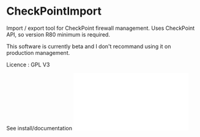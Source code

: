 # CheckPointImport

Import / export tool for CheckPoint firewall management.
Uses CheckPoint API, so version R80 minimum is required.

This software is currently beta and I don't recommand using it on production management.

Licence : GPL V3

See install/documentation ![here](docs/01-installation.md) 
